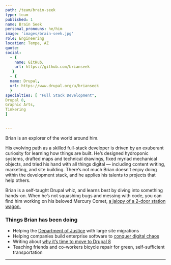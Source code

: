 ```yaml
---
path: /team/brain-seek
type: team
published: 1
name: Brain Seek
personal_pronouns: he/him
image: 'images/brain-seek.jpg'
role: Engineering
location: Tempe, AZ
quote: 
social: 
  - {
    name: GitHub,
    url: https://github.com/brianseek
   }
  - {
  name: Drupal,
  url: https://www.drupal.org/u/brianseek
  }
specialties: [ "Full Stack Development",
Drupal 8,
Graphic Arts,
Tinkering
]

  
---
```


Brian is an explorer of the world around him.

His evolving path as a skilled full-stack developer is driven by an exuberant curiosity for learning how things are built. He’s designed hydroponic systems, drafted maps and technical drawings, fixed myriad mechanical objects, and tried his hand with all things digital — including content writing, marketing, and site building. There’s not much Brian doesn’t enjoy doing within the development stack, and he applies his talents to projects that help others.

Brian is a self-taught Drupal whiz, and learns best by diving into something hands-on. When he’s not squashing bugs and messing with code, you can find him working on his beloved Mercury Comet, [a jalopy of a 2-door station wagon.](https://drive.google.com/open?id=17Osg_-brEzUEjN48yPFmrySKmFCi3TNf) 


### Things Brian has been doing
* Helping the [Department of Justice](https://www.justice.gov/) with large site migrations 
* Helping companies build enterprise software to [conquer digital chaos](https://ashday.com/)
* Writing about [why it’s time to move to Drupal 8](https://info.ashday.com/blogs/end-of-the-line-for-drupal-7)
* Teaching friends and co-workers bicycle repair for green, self-sufficient transportation

-------------------------------
